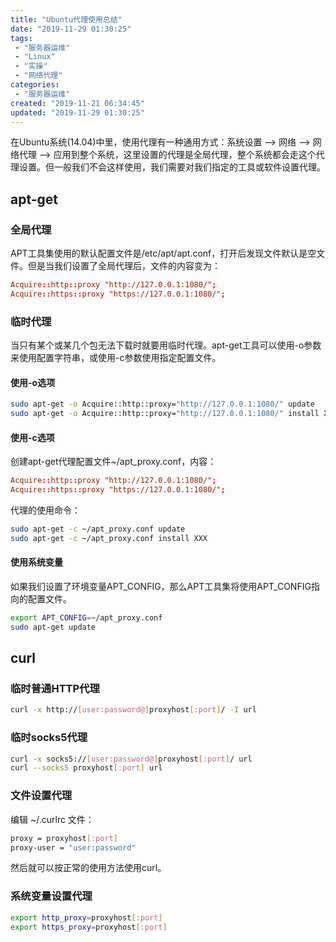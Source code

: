 ```yaml
---
title: "Ubuntu代理使用总结"
date: "2019-11-29 01:30:25"
tags: 
 - "服务器运维"
 - "Linux"
 - "实操"
 - "网络代理"
categories: 
 - "服务器运维"
created: "2019-11-21 06:34:45"
updated: "2019-11-29 01:30:25"
---
```


在Ubuntu系统(14.04)中里，使用代理有一种通用方式：系统设置 –> 网络 –> 网络代理 –> 应用到整个系统，这里设置的代理是全局代理，整个系统都会走这个代理设置。但一般我们不会这样使用，我们需要对我们指定的工具或软件设置代理。

## apt-get

### 全局代理

APT工具集使用的默认配置文件是/etc/apt/apt.conf，打开后发现文件默认是空文件。但是当我们设置了全局代理后，文件的内容变为：

```conf
Acquire::http::proxy "http://127.0.0.1:1080/";
Acquire::https::proxy "https://127.0.0.1:1080/";
```

### 临时代理

当只有某个或某几个包无法下载时就要用临时代理。apt-get工具可以使用-o参数来使用配置字符串，或使用-c参数使用指定配置文件。

#### 使用-o选项

```sh
sudo apt-get -o Acquire::http::proxy="http://127.0.0.1:1080/" update
sudo apt-get -o Acquire::http::proxy="http://127.0.0.1:1080/" install XXX
```

#### 使用-c选项

创建apt-get代理配置文件~/apt_proxy.conf，内容：

```conf
Acquire::http::proxy "http://127.0.0.1:1080/";
Acquire::https::proxy "https://127.0.0.1:1080/";
```

代理的使用命令：

```sh
sudo apt-get -c ~/apt_proxy.conf update
sudo apt-get -c ~/apt_proxy.conf install XXX
```

#### 使用系统变量

如果我们设置了环境变量APT_CONFIG，那么APT工具集将使用APT_CONFIG指向的配置文件。

```sh
export APT_CONFIG=~/apt_proxy.conf
sudo apt-get update
```

## curl

### 临时普通HTTP代理

```sh
curl -x http://[user:password@]proxyhost[:port]/ -I url
```

### 临时socks5代理

```sh
curl -x socks5://[user:password@]proxyhost[:port]/ url
curl --socks5 proxyhost[:port] url
```

### 文件设置代理

编辑 ~/.curlrc 文件：

```sh
proxy = proxyhost[:port]
proxy-user = "user:password"
```

然后就可以按正常的使用方法使用curl。

### 系统变量设置代理

```sh
export http_proxy=proxyhost[:port]
export https_proxy=proxyhost[:port]
```
